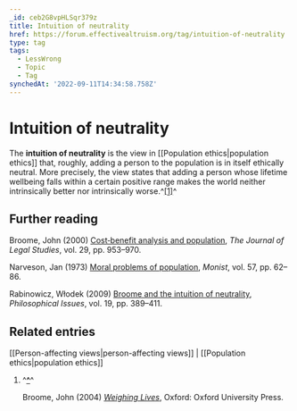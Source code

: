 ```yaml
---
_id: ceb2G8vpHLSqr379z
title: Intuition of neutrality
href: https://forum.effectivealtruism.org/tag/intuition-of-neutrality
type: tag
tags:
  - LessWrong
  - Topic
  - Tag
synchedAt: '2022-09-11T14:34:58.758Z'
---
```

# Intuition of neutrality

The **intuition of neutrality** is the view in [[Population ethics|population ethics]] that, roughly, adding a person to the population is in itself ethically neutral. More precisely, the view states that adding a person whose lifetime wellbeing falls within a certain positive range makes the world neither intrinsically better nor intrinsically worse.^[\[1\]](#fn4lv3ng57fv6)^

Further reading
---------------

Broome, John (2000) [Cost‐benefit analysis and population](http://doi.org/10.1086/468101), *The Journal of Legal Studies*, vol. 29, pp. 953–970.

Narveson, Jan (1973) [Moral problems of population](http://doi.org/10.5840/monist197357134), *Monist*, vol. 57, pp. 62–86.

Rabinowicz, Włodek (2009) [Broome and the intuition of neutrality](http://doi.org/10.1111/j.1533-6077.2009.00174.x), *Philosophical Issues*, vol. 19, pp. 389–411.

Related entries
---------------

[[Person-affecting views|person-affecting views]] | [[Population ethics|population ethics]]

1.  ^**[^](#fnref4lv3ng57fv6)**^
    
    Broome, John (2004) [*Weighing Lives*](http://doi.org/10.1093/019924376X.001.0001), Oxford: Oxford University Press.